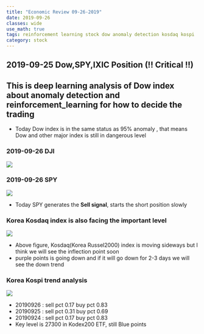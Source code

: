```yaml
---
title: "Economic Review 09-26-2019"
date: 2019-09-26
classes: wide
use_math: true
tags: reinforcement learning stock dow anomaly detection kosdaq kospi
category: stock
---
```


## 2019-09-25 Dow,SPY,IXIC Position (!! Critical !!)

## This is deep learning analysis of Dow index about anomaly detection and reinforcement_learning for how to decide the trading

- Today Dow index is in the same status as 95% anomaly , that means Dow and other major index is still in dangerous level

### 2019-09-26 DJI
![](../../pictures/stock_analysis/20190926_dji.png)  

### 2019-09-26 SPY
![](../../pictures/stock_analysis/20190926_spy_trade.png)  

- Today SPY generates the __Sell signal__, starts the short position slowly

### Korea Kosdaq index is also facing the important level

![](../../pictures/stock_analysis/20190926_kq11.png)  
- Above figure, Kosdaq(Korea Russel2000) index is moving sideways but I think we will see the inflection point soon
- purple points is going down and if it will go down for 2-3 days we will see the down trend

### Korea Kospi trend analysis  

![](../../pictures/stock_analysis/20190926_kodex200.png)  
- 20190926 : sell pct 0.17 buy pct 0.83
- 20190925 : sell pct 0.31 buy pct 0.69
- 20190924 : sell pct 0.17 buy pct 0.83
- Key level is 27300 in Kodex200 ETF, still Blue points
